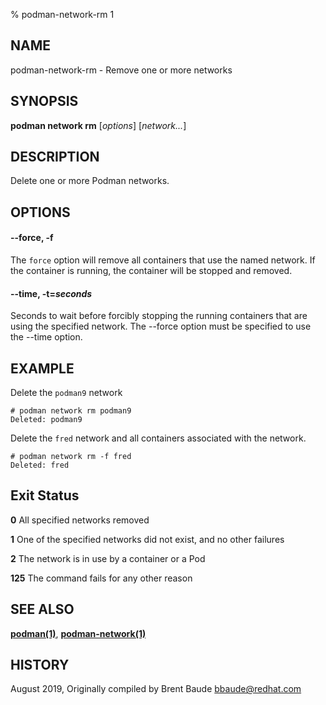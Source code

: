 % podman-network-rm 1

## NAME

podman\-network\-rm - Remove one or more networks

## SYNOPSIS

**podman network rm** [*options*] [*network...*]

## DESCRIPTION

Delete one or more Podman networks.

## OPTIONS

#### **--force**, **-f**

The `force` option will remove all containers that use the named network. If the container is
running, the container will be stopped and removed.

#### **--time**, **-t**=_seconds_

Seconds to wait before forcibly stopping the running containers that are using the specified network. The --force option must be specified to use the --time option.

## EXAMPLE

Delete the `podman9` network

```
# podman network rm podman9
Deleted: podman9
```

Delete the `fred` network and all containers associated with the network.

```
# podman network rm -f fred
Deleted: fred
```

## Exit Status

**0** All specified networks removed

**1** One of the specified networks did not exist, and no other failures

**2** The network is in use by a container or a Pod

**125** The command fails for any other reason

## SEE ALSO

**[podman(1)](commands/podman.md)**, **[podman-network(1)](commands/podman-network/podman-network.md)**

## HISTORY

August 2019, Originally compiled by Brent Baude <bbaude@redhat.com>
